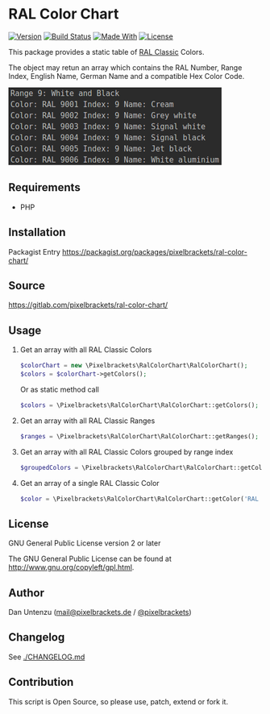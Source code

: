 # RAL Color Chart

[![Version](https://img.shields.io/packagist/v/pixelbrackets/ral-color-chart.svg?style=flat-square)](https://packagist.org/packages/pixelbrackets/ral-color-chart/)
[![Build Status](https://img.shields.io/gitlab/pipeline/pixelbrackets/ral-color-chart?style=flat-square)](https://gitlab.com/pixelbrackets/ral-color-chart/pipelines)
[![Made With](https://img.shields.io/badge/made_with-php-blue?style=flat-square)](https://gitlab.com/pixelbrackets/ral-color-chart#requirements)
[![License](https://img.shields.io/badge/license-gpl--2.0--or--later-blue.svg?style=flat-square)](https://spdx.org/licenses/GPL-2.0-or-later.html)

This package provides a static table of [RAL Classic](https://www.ral-farben.de/) Colors.

The object may retun an array which contains the RAL Number, Range Index, 
English Name, German Name and a compatible Hex Color Code.

![Screenshot](./docs/screenshot.png)

## Requirements

- PHP

## Installation

Packagist Entry https://packagist.org/packages/pixelbrackets/ral-color-chart/

## Source

https://gitlab.com/pixelbrackets/ral-color-chart/

## Usage

1. Get an array with all RAL Classic Colors
   ```php
   $colorChart = new \Pixelbrackets\RalColorChart\RalColorChart();
   $colors = $colorChart->getColors();
   ```
    Or as static method call
   ```php
   $colors = \Pixelbrackets\RalColorChart\RalColorChart::getColors();
   ```
1. Get an array with all RAL Classic Ranges
   ```php
   $ranges = \Pixelbrackets\RalColorChart\RalColorChart::getRanges();
   ```
1. Get an array with all RAL Classic Colors grouped by range index
   ```php
   $groupedColors = \Pixelbrackets\RalColorChart\RalColorChart::getColorsGroupedByRange();
   ```
1. Get an array of a single RAL Classic Color
   ```php
   $color = \Pixelbrackets\RalColorChart\RalColorChart::getColor('RAL 2010');
   ```

## License

GNU General Public License version 2 or later

The GNU General Public License can be found at http://www.gnu.org/copyleft/gpl.html.

## Author

Dan Untenzu (<mail@pixelbrackets.de> / [@pixelbrackets](https://pixelbrackets.de))

## Changelog

See [./CHANGELOG.md](CHANGELOG.md)

## Contribution

This script is Open Source, so please use, patch, extend or fork it.
